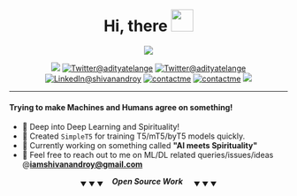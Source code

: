 
<h1 align="center">Hi, there <img src="https://i.giphy.com/YqFACC5oHsyy3l31k1.gif" width="40px" /></h1>

<p align="center">
  <img src="https://github-readme-stats.vercel.app/api?username=Shivanandroy&show_icons=true&hide_title=true">
 </p>
 <p align="center">
  <img src="https://komarev.com/ghpvc/?username=Shivanandroy&style=plastic">
  <a href="https://snrspeaks.medium.com"><img src="https://img.shields.io/badge/Medium-12100E?style=plastic&logo=medium&logoColor=white" alt="Twitter@adityatelange"></a>
  <a href="https://twitter.com/snrspeaks"><img src="https://img.shields.io/badge/@snrspeaks-%231DA1F2.svg?style=plastic&logo=Twitter&logoColor=white" alt="Twitter@adityatelange"></a>
  <a href="https://www.linkedin.com/in/snrspeaks"><img src="https://img.shields.io/badge/linkedin-%230077B5.svg?style=plastic&logo=linkedin&logoColor=white" alt="LinkedIn@shivanandroy"></a>
  <a href="https://shivanandroy.com/contact/"><img src="https://img.shields.io/badge/Contact-Me-%23000000.svg?style=plastic" alt="contactme"></a>
  <a href="mailto:iamshivanandroy@gmail.com"><img src="https://img.shields.io/badge/Gmail-D14836?style=plastic&logo=gmail&logoColor=white" alt="contactme"></a>
  <a href="https://shivanandroy.com/"><img src="https://img.shields.io/badge/Blog-Shivanandroy.com-success?style=plastic"></a>
</p>

----------

#### Trying to make Machines and Humans agree on something!

- 🔭 Deep into Deep Learning and Spirituality! 
- 🌱 Created `SimpleT5` for training T5/mT5/byT5 models quickly.
- 👯 Currently working on something called **"AI meets Spirituality"**
- 💬 Feel free to reach out to me on ML/DL related queries/issues/ideas @**iamshivanandroy@gmail.com**

<p align="center"> <sub>&#9660; &#9660; &#9660;</sub> &nbsp;&nbsp;&nbsp;<b><i>Open Source Work</i></b> &nbsp;&nbsp;&nbsp; <sub>&#9660; &#9660; &#9660;</sub> </p>
